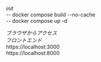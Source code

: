 
*init*  
 -- docker compose build --no-cache  
 -- docker compose up -d  

*ブラウザからアクセス*  
 *フロントエンド*  
  https://localhost:3000  
  https://localhost:8000  
